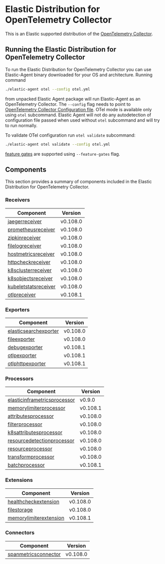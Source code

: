 # Elastic Distribution for OpenTelemetry Collector

This is an Elastic supported distribution of the [OpenTelemetry Collector](https://github.com/open-telemetry/opentelemetry-collector).

## Running the Elastic Distribution for OpenTelemetry Collector

To run the Elastic Distribution for OpenTelemetry Collector you can use Elastic-Agent binary downloaded for your OS and architecture.
Running command

```bash
./elastic-agent otel --config otel.yml
```

from unpacked Elastic Agent package will run Elastic-Agent as an OpenTelemetry Collector. The `--config` flag needs to point to [OpenTelemetry Collector Configuration file](https://opentelemetry.io/docs/collector/configuration/). OTel mode is available only using `otel` subcommand. Elastic Agent will not do any autodetection of configuration file passed when used without `otel` subcommand and will try to run normally.

To validate OTel configuration run `otel validate` subcommand:

```bash
./elastic-agent otel validate --config otel.yml
```

[feature gates](https://github.com/open-telemetry/opentelemetry-collector/blob/main/featuregate/README.md#controlling-gates) are supported using `--feature-gates` flag.

## Components

This section provides a summary of components included in the Elastic Distribution for OpenTelemetry Collector.

### Receivers

| Component | Version |
|---|---|
| [jaegerreceiver](https://github.com/open-telemetry/opentelemetry-collector-contrib/blob/receiver/jaegerreceiver/v0.108.0/receiver/jaegerreceiver/README.md) | v0.108.0 |
| [prometheusreceiver](https://github.com/open-telemetry/opentelemetry-collector-contrib/blob/receiver/prometheusreceiver/v0.108.0/receiver/prometheusreceiver/README.md) | v0.108.0 |
| [zipkinreceiver](https://github.com/open-telemetry/opentelemetry-collector-contrib/blob/receiver/zipkinreceiver/v0.108.0/receiver/zipkinreceiver/README.md) | v0.108.0 |
| [filelogreceiver](https://github.com/open-telemetry/opentelemetry-collector-contrib/blob/receiver/filelogreceiver/v0.108.0/receiver/filelogreceiver/README.md) | v0.108.0 |
| [hostmetricsreceiver](https://github.com/open-telemetry/opentelemetry-collector-contrib/blob/receiver/hostmetricsreceiver/v0.108.0/receiver/hostmetricsreceiver/README.md) | v0.108.0 |
| [httpcheckreceiver](https://github.com/open-telemetry/opentelemetry-collector-contrib/blob/receiver/httpcheckreceiver/v0.108.0/receiver/httpcheckreceiver/README.md) | v0.108.0 |
| [k8sclusterreceiver](https://github.com/open-telemetry/opentelemetry-collector-contrib/blob/receiver/k8sclusterreceiver/v0.108.0/receiver/k8sclusterreceiver/README.md) | v0.108.0 |
| [k8sobjectsreceiver](https://github.com/open-telemetry/opentelemetry-collector-contrib/blob/receiver/k8sobjectsreceiver/v0.108.0/receiver/k8sobjectsreceiver/README.md) | v0.108.0 |
| [kubeletstatsreceiver](https://github.com/open-telemetry/opentelemetry-collector-contrib/blob/receiver/kubeletstatsreceiver/v0.108.0/receiver/kubeletstatsreceiver/README.md) | v0.108.0 |
| [otlpreceiver](https://github.com/open-telemetry/opentelemetry-collector/blob/receiver/otlpreceiver/v0.108.1/receiver/otlpreceiver/README.md) | v0.108.1 |

### Exporters

| Component | Version |
|---|---|
| [elasticsearchexporter](https://github.com/open-telemetry/opentelemetry-collector-contrib/blob/exporter/elasticsearchexporter/v0.108.0/exporter/elasticsearchexporter/README.md) | v0.108.0 |
| [fileexporter](https://github.com/open-telemetry/opentelemetry-collector-contrib/blob/exporter/fileexporter/v0.108.0/exporter/fileexporter/README.md) | v0.108.0 |
| [debugexporter](https://github.com/open-telemetry/opentelemetry-collector/blob/exporter/debugexporter/v0.108.1/exporter/debugexporter/README.md) | v0.108.1 |
| [otlpexporter](https://github.com/open-telemetry/opentelemetry-collector/blob/exporter/otlpexporter/v0.108.1/exporter/otlpexporter/README.md) | v0.108.1 |
| [otlphttpexporter](https://github.com/open-telemetry/opentelemetry-collector/blob/exporter/otlphttpexporter/v0.108.1/exporter/otlphttpexporter/README.md) | v0.108.1 |

### Processors

| Component | Version |
|---|---|
| [elasticinframetricsprocessor](https://github.com/elastic/opentelemetry-collector-components/blob/processor/elasticinframetricsprocessor/v0.9.0/processor/elasticinframetricsprocessor/README.md) | v0.9.0 |
| [memorylimiterprocessor](https://github.com/open-telemetry/opentelemetry-collector/blob/processor/memorylimiterprocessor/v0.108.1/processor/memorylimiterprocessor/README.md) | v0.108.1 |
| [attributesprocessor](https://github.com/open-telemetry/opentelemetry-collector-contrib/blob/processor/attributesprocessor/v0.108.0/processor/attributesprocessor/README.md) | v0.108.0 |
| [filterprocessor](https://github.com/open-telemetry/opentelemetry-collector-contrib/blob/processor/filterprocessor/v0.108.0/processor/filterprocessor/README.md) | v0.108.0 |
| [k8sattributesprocessor](https://github.com/open-telemetry/opentelemetry-collector-contrib/blob/processor/k8sattributesprocessor/v0.108.0/processor/k8sattributesprocessor/README.md) | v0.108.0 |
| [resourcedetectionprocessor](https://github.com/open-telemetry/opentelemetry-collector-contrib/blob/processor/resourcedetectionprocessor/v0.108.0/processor/resourcedetectionprocessor/README.md) | v0.108.0 |
| [resourceprocessor](https://github.com/open-telemetry/opentelemetry-collector-contrib/blob/processor/resourceprocessor/v0.108.0/processor/resourceprocessor/README.md) | v0.108.0 |
| [transformprocessor](https://github.com/open-telemetry/opentelemetry-collector-contrib/blob/processor/transformprocessor/v0.108.0/processor/transformprocessor/README.md) | v0.108.0 |
| [batchprocessor](https://github.com/open-telemetry/opentelemetry-collector/blob/processor/batchprocessor/v0.108.1/processor/batchprocessor/README.md) | v0.108.1 |

### Extensions

| Component | Version |
|---|---|
| [healthcheckextension](https://github.com/open-telemetry/opentelemetry-collector-contrib/blob/extension/healthcheckextension/v0.108.0/extension/healthcheckextension/README.md) | v0.108.0 |
| [filestorage](https://github.com/open-telemetry/opentelemetry-collector-contrib/blob/extension/storage/filestorage/v0.108.0/extension/storage/filestorage/README.md) | v0.108.0 |
| [memorylimiterextension](https://github.com/open-telemetry/opentelemetry-collector/blob/extension/memorylimiterextension/v0.108.1/extension/memorylimiterextension/README.md) | v0.108.1 |

### Connectors

| Component | Version |
|---|---|
| [spanmetricsconnector](https://github.com/open-telemetry/opentelemetry-collector-contrib/blob/connector/spanmetricsconnector/v0.108.0/connector/spanmetricsconnector/README.md) | v0.108.0 |
